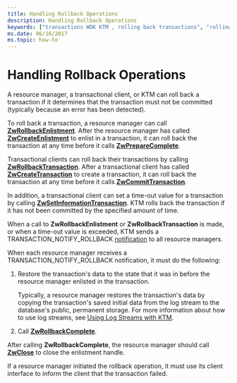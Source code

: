 ```yaml
---
title: Handling Rollback Operations
description: Handling Rollback Operations
keywords: ["transactions WDK KTM , rolling back transactions", "rolling back transactions WDK KTM", "resource managers WDK KTM , rolling backing transactions", "transactional clients WDK KTM , rolling back transactions"]
ms.date: 06/16/2017
ms.topic: how-to
---
```


# Handling Rollback Operations


A resource manager, a transactional client, or KTM can roll back a transaction if it determines that the transaction must not be committed (typically because an error has been detected).

To roll back a transaction, a resource manager can call [**ZwRollbackEnlistment**](/windows-hardware/drivers/ddi/wdm/nf-wdm-ntrollbackenlistment). After the resource manager has called [**ZwCreateEnlistment**](/windows-hardware/drivers/ddi/wdm/nf-wdm-ntcreateenlistment) to enlist in a transaction, it can roll back the transaction at any time before it calls [**ZwPrepareComplete**](/windows-hardware/drivers/ddi/wdm/nf-wdm-ntpreparecomplete).

Transactional clients can roll back their transactions by calling [**ZwRollbackTransaction**](/windows-hardware/drivers/ddi/wdm/nf-wdm-ntrollbacktransaction). After a transactional client has called [**ZwCreateTransaction**](/windows-hardware/drivers/ddi/wdm/nf-wdm-ntcreatetransaction) to create a transaction, it can roll back the transaction at any time before it calls [**ZwCommitTransaction**](/windows-hardware/drivers/ddi/wdm/nf-wdm-ntcommittransaction).

In addition, a transactional client can set a time-out value for a transaction by calling [**ZwSetInformationTransaction**](/windows-hardware/drivers/ddi/wdm/nf-wdm-ntsetinformationtransaction). KTM rolls back the transaction if it has not been committed by the specified amount of time.

When a call to **ZwRollbackEnlistment** or **ZwRollbackTransaction** is made, or when a time-out value is exceeded, KTM sends a TRANSACTION\_NOTIFY\_ROLLBACK [notification](transaction-notifications.md) to all resource managers.

When each resource manager receives a TRANSACTION\_NOTIFY\_ROLLBACK notification, it must do the following:

1.  Restore the transaction's data to the state that it was in before the resource manager enlisted in the transaction.

    Typically, a resource manager restores the transaction's data by copying the transaction's saved initial data from the log stream to the database's public, permanent storage. For more information about how to use log streams, see [Using Log Streams with KTM](using-log-streams-with-ktm.md).

2.  Call [**ZwRollbackComplete**](/windows-hardware/drivers/ddi/wdm/nf-wdm-ntrollbackcomplete).

After calling **ZwRollbackComplete**, the resource manager should call [**ZwClose**](/windows-hardware/drivers/ddi/ntifs/nf-ntifs-ntclose) to close the enlistment handle.

If a resource manager initiated the rollback operation, it must use its client interface to inform the client that the transaction failed.

 

